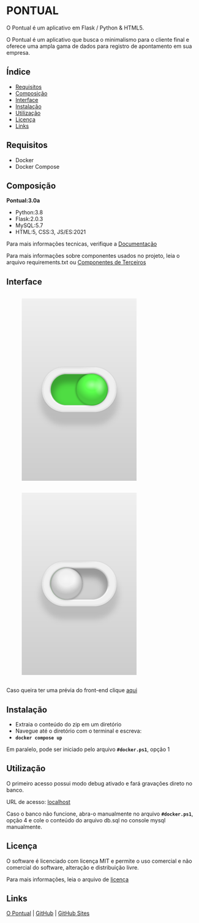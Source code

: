 # PONTUAL

O Pontual é um aplicativo em Flask / Python & HTML5.

O Pontual é um aplicativo que busca o minimalismo para o cliente final e oferece uma ampla gama de dados para registro de apontamento em sua empresa.

## Índice

- [Requisitos](#requisitos)
- [Composição](#composição) 
- [Interface](#interface)
- [Instalação](#instalação)
- [Utilização](#utilização)
- [Licença](#licença)
- [Links](#links)

## Requisitos
- Docker
- Docker Compose

## Composição
**Pontual:3.0a**
- Python:3.8
- Flask:2.0.3
- MySQL:5.7
- HTML:5, CSS:3, JS/ES:2021

Para mais informações tecnicas, verifique a [Documentação](docs/index.md)

Para mais informações sobre componentes usados no projeto, leia o arquivo requirements.txt ou [Componentes de Terceiros](THIRD-PARTY.md)

## Interface
<div style="display: flex; flex-wrap: wrap; justify-content: space-between;"> 
<figure> <img width="300" height="475" src="docs/architecture/screenshots/checkbox.on.png"> </figure>
<figure> <img width="300" height="475" src="docs/architecture/screenshots/checkbox.off.png"> </figure>
</div>

Caso queira ter uma prévia do front-end clique [aqui](views/static/funcionario.html)

## Instalação
- Extraia o conteúdo do zip em um diretório
- Navegue até o diretório com o terminal e escreva: 
- **`docker compose up`**

Em paralelo, pode ser iniciado pelo arquivo **`#docker.ps1`**, opção 1

## Utilização

O primeiro acesso possui modo debug ativado e fará gravações direto no banco.

URL de acesso: [localhost](http://localhost/)

Caso o banco não funcione, abra-o manualmente no arquivo **`#docker.ps1`**, opção 4 e cole o conteúdo do arquivo db.sql no console mysql manualmente.

## Licença

O software é licenciado com licença MIT e permite o uso comercial e não comercial do software, alteração e distribuição livre. 

Para mais informações, leia o arquivo de [licença](LICENSE)

## Links

[O Pontual](https://opontual.app) | [GitHub](https://github.com/JonnyPaes/Pontual) | [GitHub Sites](https://JonnyPaes.github.io/Pontual)
